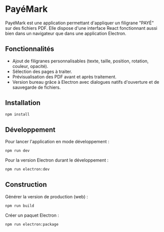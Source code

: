 # PayéMark

PayéMark est une application permettant d'appliquer un filigrane "PAYÉ" sur des fichiers PDF. Elle dispose d'une interface React fonctionnant aussi bien dans un navigateur que dans une application Electron.

## Fonctionnalités

- Ajout de filigranes personnalisables (texte, taille, position, rotation, couleur, opacité).
- Sélection des pages à traiter.
- Prévisualisation des PDF avant et après traitement.
- Version bureau grâce à Electron avec dialogues natifs d'ouverture et de sauvegarde de fichiers.

## Installation

```bash
npm install
```

## Développement

Pour lancer l'application en mode développement :

```bash
npm run dev
```

Pour la version Electron durant le développement :

```bash
npm run electron:dev
```

## Construction

Générer la version de production (web) :

```bash
npm run build
```

Créer un paquet Electron :

```bash
npm run electron:package
```

